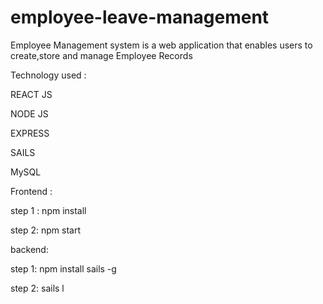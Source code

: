 # employee-leave-management

Employee Management system is a web application that enables users to create,store and manage Employee Records



Technology used :

REACT JS

NODE JS

EXPRESS

SAILS

MySQL


Frontend :

step 1 : npm install

step 2: npm start


backend:

step 1: npm install sails -g

step 2: sails l

